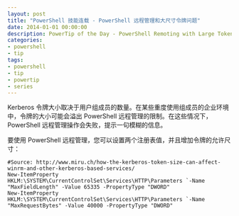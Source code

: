 ```yaml
---
layout: post
title: "PowerShell 技能连载 - PowerShell 远程管理和大尺寸令牌问题"
date: 2014-01-01 00:00:00
description: PowerTip of the Day - PowerShell Remoting with Large Token Size
categories:
- powershell
- tip
tags:
- powershell
- tip
- powertip
- series
---
```

Kerberos 令牌大小取决于用户组成员的数量。在某些重度使用组成员的企业环境中，令牌的大小可能会溢出 PowerShell 远程管理的限制。在这些情况下，PowerShell 远程管理操作会失败，提示一句模糊的信息。

要使用 PowerShell 远程管理，您可以设置两个注册表值，并且增加令牌的允许尺寸：

	#Source: http://www.miru.ch/how-the-kerberos-token-size-can-affect-winrm-and-other-kerberos-based-services/
	New-ItemProperty HKLM:\SYSTEM\CurrentControlSet\Services\HTTP\Parameters `-Name "MaxFieldLength" -Value 65335 -PropertyType "DWORD"
	New-ItemProperty HKLM:\SYSTEM\CurrentControlSet\Services\HTTP\Parameters `-Name "MaxRequestBytes" -Value 40000 -PropertyType "DWORD"

<!--本文国际来源：[PowerShell Remoting with Large Token Size](http://community.idera.com/powershell/powertips/b/tips/posts/powershell-remoting-with-large-token-size)-->
